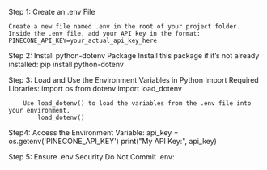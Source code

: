 Step 1: Create an .env File

    Create a new file named .env in the root of your project folder.
    Inside the .env file, add your API key in the format:
    PINECONE_API_KEY=your_actual_api_key_here

Step 2: Install python-dotenv Package
    Install this package if it’s not already installed:
    pip install python-dotenv

Step 3: Load and Use the Environment Variables in Python
    Import Required Libraries:
        import os
        from dotenv import load_dotenv

        Use load_dotenv() to load the variables from the .env file into your environment.
            load_dotenv()

Step4: Access the Environment Variable:
    api_key = os.getenv('PINECONE_API_KEY')
    print("My API Key:", api_key)

Step 5: Ensure .env Security
    Do Not Commit .env: